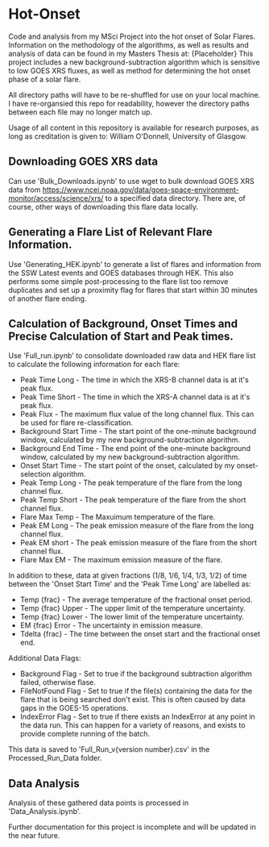 # Hot-Onset
Code and analysis from my MSci Project into the hot onset of Solar Flares. Information on the methodology of the algorithms, as well as results and analysis of data can be found in my Masters Thesis at: {Placeholder}
This project includes a new background-subtraction algorithm which is sensitive to low GOES XRS fluxes, as well as method for determining the hot onset phase of a solar flare.

All directory paths will have to be re-shuffled for use on your local machine. I have re-organsied this repo for readability, however the directory paths between each file may no longer match up. 

Usage of all content in this repository is available for research purposes, as long as creditation is given to: William O'Donnell, University of Glasgow.

## Downloading GOES XRS data
Can use 'Bulk_Downloads.ipynb' to use wget to bulk download GOES XRS data from https://www.ncei.noaa.gov/data/goes-space-environment-monitor/access/science/xrs/ to a specified data directory. There are, of course, other ways of downloading this flare data locally.

## Generating a Flare List of Relevant Flare Information.
Use 'Generating_HEK.ipynb' to generate a list of flares and information from the SSW Latest events and GOES databases through HEK.
This also performs some simple post-processing to the flare list too remove duplicates and set up a proximity flag for flares that start within 30 minutes of another flare ending.

## Calculation of Background, Onset Times and Precise Calculation of Start and Peak times.
Use 'Full_run.ipynb' to consolidate downloaded raw data and HEK flare list to calculate the following information for each flare:
* Peak Time Long - The time in which the XRS-B channel data is at it's peak flux.
* Peak Time Short - The time in which the XRS-A channel data is at it's peak flux.
* Peak Flux - The maximum flux value of the long channel flux. This can be used for flare re-classification.
* Background Start Time - The start point of the one-minute background window, calculated by my new background-subtraction algorithm.
* Background End Time - The end point of the one-minute background window, calculated by my new background-subtraction algorithm.
* Onset Start Time - The start point of the onset, calculated by my onset-selection algorithm.
* Peak Temp Long - The peak temperature of the flare from the long channel flux.
* Peak Temp Short - The peak temperature of the flare from the short channel flux.
* Flare Max Temp - The Maxuimum temperature of the flare.
* Peak EM Long - The peak emission measure of the flare from the long channel flux.
* Peak EM short - The peak emission measure of the flare from the short channel flux.
* Flare Max EM - The maximum emission measure of the flare.

In addition to these, data at given fractions (1/8, 1/6, 1/4, 1/3, 1/2) of time between the 'Onset Start Time' and the 'Peak Time Long' are labelled as:
* Temp {frac} - The average temperature of the fractional onset period.
* Temp {frac} Upper - The upper limit of the temperature uncertainty.
* Temp {frac} Lower - The lower limit of the temperature uncertainty.
* EM {frac} Error - The uncertainty in emission measure.
* Tdelta {frac} - The time between the onset start and the fractional onset end.

Additional Data Flags:
* Background Flag - Set to true if the background subtraction algorithm failed, otherwise flase.
* FileNotFound Flag - Set to true if the file(s) containing the data for the flare that is being searched don't exist. This is often caused by data gaps in the GOES-15 operations.
* IndexError Flag - Set to true if there exists an IndexError at any point in the data run. This can happen for a variety of reasons, and exists to provide complete running of the batch.

This data is saved to 'Full_Run_v{version number}.csv' in the Processed_Run_Data folder.

## Data Analysis
Analysis of these gathered data points is processed in 'Data_Analysis.ipynb'. 


Further documentation for this project is incomplete and will be updated in the near future. 

